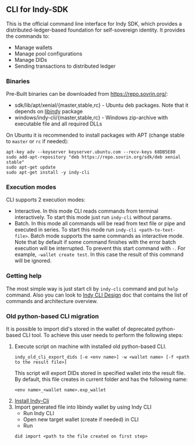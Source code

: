 ## CLI for Indy-SDK

This is the official command line interface for Indy SDK, which provides a distributed-ledger-based
foundation for self-sovereign identity. It provides the commands to:
* Manage wallets
* Manage pool configurations
* Manage DIDs
* Sending transactions to distributed ledger

### Binaries
Pre-Built binaries can be downloaded from https://repo.sovrin.org/:
* sdk/lib/apt/xenial/{master,stable,rc} - Ubuntu deb packages. Note that it depends on [libindy](../README.md) package
* windows/indy-cli/{master,stable,rc} - Windows zip-archive with executable file and all required DLLs 

On Ubuntu it is recommended to install packages with APT (change stable to `master` or `rc` if needed):
```
apt-key adv --keyserver keyserver.ubuntu.com --recv-keys 68DB5E88
sudo add-apt-repository "deb https://repo.sovrin.org/sdk/deb xenial stable"
sudo apt-get update
sudo apt-get install -y indy-cli
```

### Execution modes
CLI supports 2 execution modes:
* Interactive. In this mode CLI reads commands from terminal interactively. To start this mode just run `indy-cli` without params.
* Batch. In this mode all commands will be read from text file or pipe and executed in series. To start this mode run `indy-cli <path-to-text-file>`. Batch mode supports the same commands as interactive mode. Note that by default if some command finishes with the error batch execution will be interrupted. To prevent this start command with `-`. For example, `-wallet create test`. In this case the result of this command will be ignored.

### Getting help
The most simple way is just start cli by `indy-cli` command and put `help` command. Also you can look to [Indy CLI Design](../doc/cli-design.md) doc that contains the list of commands and architecture overview.

### Old python-based CLI migration
It is possible to import did's stored in the wallet of deprecated python-based CLI tool. 
To achieve this user needs to perform the following steps:
1. Execute script on machine with installed old python-based CLI. 
    ```
    indy_old_cli_export_dids [-e <env name>] -w <wallet name> [-f <path to the result file>]
    ```
    This script will export DIDs stored in specified wallet into the result file. 
By default, this file creates in current folder and has the following name: 
    ```
    <env name>_<wallet name>.exp_wallet
    ```
2. [Install Indy-Cli](#binaries)
3. Import generated file into libindy wallet by using Indy CLI
    * Run Indy CLI 
    * Open new target wallet (create if needed) in CLI
    * Run 
    ```
    did import <path to the file created on first step>
    ```